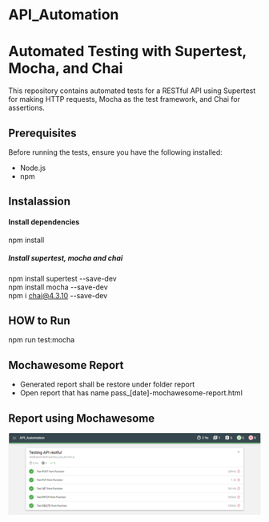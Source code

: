 # API_Automation

# Automated Testing with Supertest, Mocha, and Chai

This repository contains automated tests for a RESTful API using Supertest for making HTTP requests, Mocha as the test framework, and Chai for assertions.

## Prerequisites

Before running the tests, ensure you have the following installed:

- Node.js
- npm

## Instalassion
#### Install dependencies
npm install

##### Install supertest, mocha and chai
npm install supertest --save-dev <br>
npm install mocha --save-dev<br>
npm i chai@4.3.10 --save-dev

## HOW to Run
npm run test:mocha

## Mochawesome Report
- Generated report shall be restore under folder report
- Open report that has name pass_[date]-mochawesome-report.html

## Report using Mochawesome
![alt text](Capture.PNG) 

